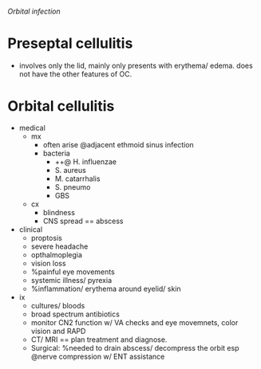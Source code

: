 ###### Orbital infection

# Preseptal cellulitis
- involves only the lid, mainly only presents with erythema/ edema. does not have the other features of OC.

# Orbital cellulitis
- medical
    + mx
        * often arise @adjacent ethmoid sinus infection
        * bacteria
            - ++@ H. influenzae
            - S. aureus
            - M. catarrhalis
            - S. pneumo
            - GBS
    + cx
        * blindness
        * CNS spread == abscess
- clinical
    + proptosis
    + severe headache
    + opthalmoplegia
    + vision loss
    + %painful eye movements
    + systemic illness/ pyrexia
    + %inflammation/ erythema around eyelid/ skin
- ix
    + cultures/ bloods
    + broad spectrum antibiotics
    + monitor CN2 function w/ VA checks and eye movemnets, color vision and RAPD
    + CT/ MRI == plan treatment and diagnose.
    + Surgical: %needed to drain abscess/ decompress the orbit esp @nerve compression w/ ENT assistance